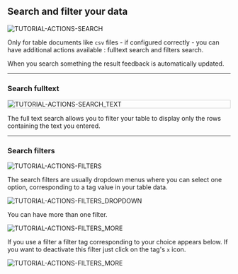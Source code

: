 ## Search and filter your data

<div>
  <img
    alt="TUTORIAL-ACTIONS-SEARCH"
    src="https://raw.githubusercontent.com/multi-coop/gitribute-documentation-content/main/images/tutorial/commented/tutorial-search.png"
    />
</div>

Only for table documents like `csv` files - if configured correctly - you can have additional actions available : fulltext search and filters search.

When you search something the result feedback is automatically updated.

---

### Search fulltext

<div style="border: thin solid lightgrey;">
  <img
    alt="TUTORIAL-ACTIONS-SEARCH_TEXT"
    src="https://raw.githubusercontent.com/multi-coop/gitribute-documentation-content/main/images/tutorial/edition-preview-csv-search.png"
    />
</div>

The full text search allows you to filter your table to display only the rows containing the text you entered.

---

### Search filters

<div>
  <img
    alt="TUTORIAL-ACTIONS-FILTERS"
    src="https://raw.githubusercontent.com/multi-coop/gitribute-documentation-content/main/images/tutorial/actions-search_filters-01.png"
    />
</div>

The search filters are usually dropdown menus where you can select one option, corresponding to a tag value in your table data.

<div>
  <img
    alt="TUTORIAL-ACTIONS-FILTERS_DROPDOWN"
    src="https://raw.githubusercontent.com/multi-coop/gitribute-documentation-content/main/images/tutorial/edition-preview-csv-filters.png"
    />
</div>

You can have more than one filter.

<div>
  <img
    alt="TUTORIAL-ACTIONS-FILTERS_MORE"
    src="https://raw.githubusercontent.com/multi-coop/gitribute-documentation-content/main/images/tutorial/actions-search_filters-02.png"
    />
</div>

If you use a filter a filter tag corresponding to your choice appears below. If you want to deactivate this filter just click on the tag's `x` icon.

<div>
  <img
    alt="TUTORIAL-ACTIONS-FILTERS_MORE"
    src="https://raw.githubusercontent.com/multi-coop/gitribute-documentation-content/main/images/tutorial/actions-search_filters-03.png"
    />
</div>
